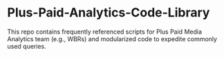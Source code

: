 # Plus-Paid-Analytics-Code-Library
This repo contains frequently referenced scripts for Plus Paid Media Analytics team (e.g., WBRs) and modularized code to expedite commonly used queries.
